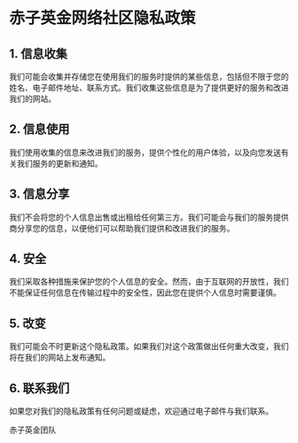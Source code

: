 # 赤子英金网络社区隐私政策

## 1. 信息收集

我们可能会收集并存储您在使用我们的服务时提供的某些信息，包括但不限于您的姓名、电子邮件地址、联系方式。我们收集这些信息是为了提供更好的服务和改进我们的网站。

## 2. 信息使用

我们使用收集的信息来改进我们的服务，提供个性化的用户体验，以及向您发送有关我们服务的更新和通知。

## 3. 信息分享

我们不会将您的个人信息出售或出租给任何第三方。我们可能会与我们的服务提供商分享您的信息，以便他们可以帮助我们提供和改进我们的服务。

## 4. 安全

我们采取各种措施来保护您的个人信息的安全。然而，由于互联网的开放性，我们不能保证任何信息在传输过程中的安全性，因此您在提供个人信息时需要谨慎。

## 5. 改变

我们可能会不时更新这个隐私政策。如果我们对这个政策做出任何重大改变，我们将在我们的网站上发布通知。

## 6. 联系我们

如果您对我们的隐私政策有任何问题或疑虑，欢迎通过电子邮件与我们联系。

赤子英金团队
